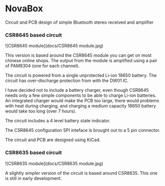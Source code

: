# NovaBox
Circuit and PCB design of simple Bluetooth stereo received and amplifier

### CSR8645 based circuit

![CSR8645 module](docs/CSR8645 module.jpg)

This version is based around the CSR8645 module you can get on most chinese online shops. The output from the module is amplified using a pair of PAM8304 (one for each channel).

The circuit is powered from a single unprotected Li-ion 18650 battery. The circuit has over-discharge protection from with the DW01 IC.

I have decided not to include a battery charger, even though CSR8645 needs only a few simple components to be able to charge Li-ion batteries. An integrated charger would make the PCB too large, there would problems with heat during charging, and charging a medium capacity 18650 battery would take too long (over 7 hours).

The circuit includes a 4 level battery state indicator.

The CSR8645 configuration SPI inteface is brought out to a 5 pin connector.

The circuit and PCB are designed using KiCad.

### CSR8635 based circuit

![CSR8635 module](docs/CSR8635 module.jpg)

A slightly simpler version of the circuit is based around CSR8635. This one is still in early development.
